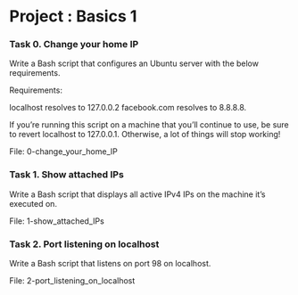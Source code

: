 # Project : Basics 1


### Task 0. Change your home IP
Write a Bash script that configures an Ubuntu server with the below requirements.

Requirements:

localhost resolves to 127.0.0.2
facebook.com resolves to 8.8.8.8.

If you’re running this script on a machine that you’ll continue to use, be sure to revert localhost to 127.0.0.1. Otherwise, a lot of things will stop working!

File: 0-change_your_home_IP


### Task 1. Show attached IPs
Write a Bash script that displays all active IPv4 IPs on the machine it’s executed on.

File: 1-show_attached_IPs


### Task 2. Port listening on localhost
Write a Bash script that listens on port 98 on localhost.

File: 2-port_listening_on_localhost

